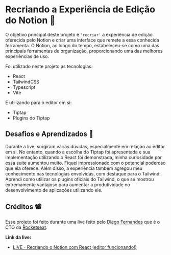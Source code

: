 # Recriando a Experiência de Edição do Notion 📝
O objetivo principal deste projeto é `'recriar'` a experiência de edição oferecida pelo Notion e criar uma interface que remete a essa conhecida ferramenta. O Notion, ao longo do tempo, estabeleceu-se como uma das principais ferramentas de organização, proporcionando uma das melhores experiências de uso.

Foi utilizado neste projeto as tecnologias:
- React 
- TailwindCSS
- Typescript
- Vite

E utilizando para o editor em si: 
- Tiptap 
- Plugins do Tiptap


## Desafios e Aprendizados 🚀
Durante a live, surgiram várias dúvidas, especialmente em relação ao editor em si. No entanto, quando a escolha do Tiptap foi apresentada e sua implementação utilizando o React foi demonstrada, minha curiosidade por essa suite aumentou muito. Fiquei impressionado com o potencial poderoso que ela oferece. Além disso, a experiência também agregou meu conhecimento nas tecnologias envolvidas, com destaque para o Tailwind. Aprendi como utilizar os plugins oficiais do Tailwind, o que se mostrou extremamente vantajoso para aumentar a produtividade no desenvolvimento de aplicações utilizando ele.

## Créditos 📽️
Esse projeto foi feito durante uma live feito pelo [Diego Fernandes](https://github.com/diego3g) que é o CTO da [Rocketseat](https://www.rocketseat.com.br/).


**Link da live:**  
- [LIVE - Recriando o Notion com React (editor funcionando!)](https://www.youtube.com/watch?v=-SDxID3BS4I)